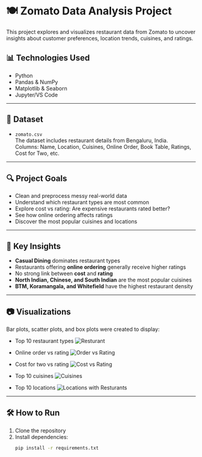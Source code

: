 # 🍽 Zomato Data Analysis Project

This project explores and visualizes restaurant data from Zomato to uncover insights about customer preferences, location trends, cuisines, and ratings.

## 📊 Technologies Used

- Python
- Pandas & NumPy
- Matplotlib & Seaborn
- Jupyter/VS Code

---

## 📁 Dataset

- `zomato.csv`  
  The dataset includes restaurant details from Bengaluru, India.  
  Columns: Name, Location, Cuisines, Online Order, Book Table, Ratings, Cost for Two, etc.

---

## 🔍 Project Goals

- Clean and preprocess messy real-world data
- Understand which restaurant types are most common
- Explore cost vs rating: Are expensive restaurants rated better?
- See how online ordering affects ratings
- Discover the most popular cuisines and locations

---

## 📌 Key Insights

- **Casual Dining** dominates restaurant types
- Restaurants offering **online ordering** generally receive higher ratings
- No strong link between **cost** and **rating**
- **North Indian, Chinese, and South Indian** are the most popular cuisines
- **BTM, Koramangala, and Whitefield** have the highest restaurant density

---

## 📷 Visualizations

Bar plots, scatter plots, and box plots were created to display:

- Top 10 restaurant types
![Resturant](https://github.com/user-attachments/assets/d68b40f3-8e55-4fac-8020-094e02f62974)

- Online order vs rating
![Order vs Rating](https://github.com/user-attachments/assets/5b548bfc-2f90-43d0-87ee-8c06cc309293)

- Cost for two vs rating
![Cost vs Rating](https://github.com/user-attachments/assets/fc7996dc-6592-4ce3-a748-661d8ccef390)

- Top 10 cuisines
![Cuisines](https://github.com/user-attachments/assets/50b5404f-c807-4c77-b608-c91b592e351d)

- Top 10 locations
![Locations with Resturants](https://github.com/user-attachments/assets/67094ce5-2cf1-4aa9-b63f-d7fafabd1220)


---

## 🛠️ How to Run

1. Clone the repository
2. Install dependencies:
   ```bash
   pip install -r requirements.txt
